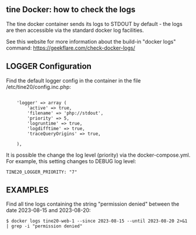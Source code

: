 tine Docker: how to check the logs
---

The tine docker container sends its logs to STDOUT by default - the logs are then accessible via the standard docker log facilities.

See this website for more information about the build-in "docker logs" command: https://geekflare.com/check-docker-logs/

## LOGGER Configuration

Find the default logger config in the container in the file /etc/tine20/config.inc.php:

~~~
    
    'logger' => array (
        'active' => true,
        'filename' => 'php://stdout',
        'priority' => 5,
        'logruntime' => true,
        'logdifftime' => true,
        'traceQueryOrigins' => true,
        
    ),

~~~

It is possible the change the log level (priority) via the docker-compose.yml.
For example, this setting changes to DEBUG log level:

~~~
TINE20_LOGGER_PRIORITY: "7"
~~~

## EXAMPLES

Find all tine logs containing the string "permission denied" between the date 2023-08-15 and 2023-08-20:

~~~
$ docker logs tine20-web-1 --since 2023-08-15 --until 2023-08-20 2>&1 | grep -i "permission denied"
~~~
